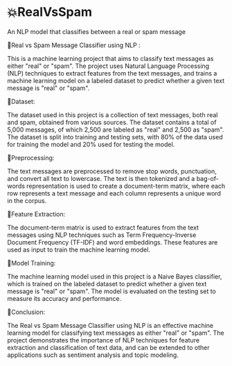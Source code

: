 # :boom:RealVsSpam
  
An NLP model that classifies between a real or spam message

:dizzy:Real vs Spam Message Classifier using NLP :

This is a machine learning project that aims to classify text messages as either "real" or "spam". The project uses Natural Language Processing (NLP) techniques to extract features from the text messages, and trains a machine learning model on a labeled dataset to predict whether a given text message is "real" or "spam".

:dizzy:Dataset:

The dataset used in this project is a collection of text messages, both real and spam, obtained from various sources. The dataset contains a total of 5,000 messages, of which 2,500 are labeled as "real" and 2,500 as "spam". The dataset is split into training and testing sets, with 80% of the data used for training the model and 20% used for testing the model.

:dizzy:Preprocessing:

The text messages are preprocessed to remove stop words, punctuation, and convert all text to lowercase. The text is then tokenized and a bag-of-words representation is used to create a document-term matrix, where each row represents a text message and each column represents a unique word in the corpus.

:dizzy:Feature Extraction:

The document-term matrix is used to extract features from the text messages using NLP techniques such as Term Frequency-Inverse Document Frequency (TF-IDF) and word embeddings. These features are used as input to train the machine learning model.

:dizzy:Model Training:

The machine learning model used in this project is a Naive Bayes classifier, which is trained on the labeled dataset to predict whether a given text message is "real" or "spam". The model is evaluated on the testing set to measure its accuracy and performance.

:dizzy:Conclusion:

The Real vs Spam Message Classifier using NLP is an effective machine learning model for classifying text messages as either "real" or "spam". The project demonstrates the importance of NLP techniques for feature extraction and classification of text data, and can be extended to other applications such as sentiment analysis and topic modeling.
